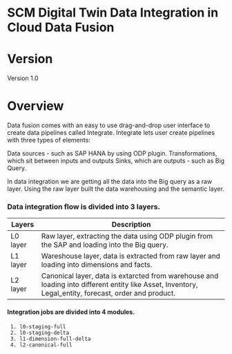 # SCM Digital Twin Data Integration in Cloud Data Fusion

# Version 
Version 1.0

# Overview
Data fusion comes with an easy to use drag-and-drop user interface to create data pipelines called Integrate. Integrate lets user create pipelines with three types of elements:

Data sources - such as SAP HANA by using ODP plugin.
Transformations, which sit between inputs and outputs
Sinks, which are outputs - such as Big Query.

In data integration we are getting all the data into the Big query as a raw layer. Using the raw layer built the data warehousing and the semantic layer.

### Data integration flow is divided into 3 layers.

| Layers | Description |
| ------ | ------ |
| L0 layer  | Raw layer, extracting the data using ODP plugin from the SAP and loading into the Big query. |
| L1 layer  | Wareshouse layer, data is extracted from raw layer and loading into dimensions and facts. |
| L2 layer  | Canonical layer, data is extarcted from warehouse and loading into different entity like Asset,     Inventory, Legal_entity, forecast, order and product.|

#### Integration jobs are divided into 4 modules.

     1. l0-staging-full
     2. l0-staging-delta
     3. l1-dimension-full-delta
     4. l2-canonical-full


